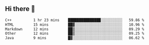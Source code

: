 ## Hi there 👋

 <!--START_SECTION:waka-->

```txt
C++          1 hr 23 mins    ███████████████░░░░░░░░░░   59.86 %
HTML         15 mins         ██▓░░░░░░░░░░░░░░░░░░░░░░   10.96 %
Markdown     12 mins         ██▒░░░░░░░░░░░░░░░░░░░░░░   09.29 %
Other        12 mins         ██▒░░░░░░░░░░░░░░░░░░░░░░   09.25 %
Java         9 mins          █▓░░░░░░░░░░░░░░░░░░░░░░░   06.62 %
```

<!--END_SECTION:waka-->

<!--
**ValentinRapp/ValentinRapp** is a ✨ _special_ ✨ repository because its `README.md` (this file) appears on your GitHub profile.

Here are some ideas to get you started:

- 🔭 I’m currently working on ...
- 🌱 I’m currently learning ...
- 👯 I’m looking to collaborate on ...
- 🤔 I’m looking for help with ...
- 💬 Ask me about ...
- 📫 How to reach me: ...
- 😄 Pronouns: ...
- ⚡ Fun fact: ...
-->
